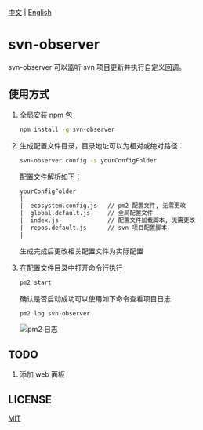 [中文](svn-observer)
|
[English](svn-observer/blob/main/README.en.md)

# svn-observer

svn-observer 可以监听 svn 项目更新并执行自定义回调。

## 使用方式

1. 全局安装 npm 包

   ```bash
   npm install -g svn-observer
   ```

2. 生成配置文件目录，目录地址可以为相对或绝对路径：

    ```bash
    svn-observer config -s yourConfigFolder
    ```

    配置文件解析如下：

    ```bash
    yourConfigFolder
    |
    |  ecosystem.config.js   // pm2 配置文件, 无需更改
    |  global.default.js     // 全局配置文件
    |  index.js              // 配置文件加载脚本, 无需更改
    |  repos.default.js      // svn 项目配置脚本
    |
    ```

    生成完成后更改相关配置文件为实际配置
3. 在配置文件目录中打开命令行执行

    ```bash
    pm2 start
    ```

    确认是否启动成功可以使用如下命令查看项目日志

    ```bash
    pm2 log svn-observer
    ```

    ![pm2 日志](https://s1.ax1x.com/2020/10/30/BYLLvt.png)

## TODO

  1. 添加 web 面板

## LICENSE

[MIT](https://choosealicense.com/licenses/mit/)